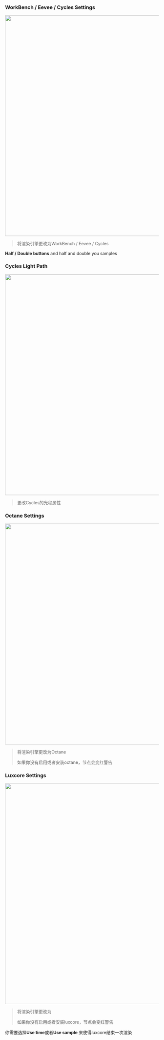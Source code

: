 <!-- panels:start -->

<!-- div:title-panel -->

###  WorkBench / Eevee / Cycles Settings

<!-- div:left-panel -->

<img src="media/img/nodeRender/1.png" width="720px">

<!-- div:right-panel -->

> 将渲染引擎更改为WorkBench / Eevee / Cycles

**Half / Double buttons** and half and double you samples

<!-- panels:end -->



<!-- panels:start -->

<!-- div:title-panel -->

### Cycles Light Path

<!-- div:left-panel -->

<img src="media/img/nodeRender/2.png" width="720px">

<!-- div:right-panel -->

> 更改Cycles的光程属性

<!-- panels:end -->

<!-- panels:start -->

<!-- div:title-panel -->

### Octane Settings

<!-- div:left-panel -->

<img src="media/img/nodeRender/3.png" width="720px">

<!-- div:right-panel -->

> 将渲染引擎更改为Octane
>
> 如果你没有启用或者安装octane，节点会变红警告

<!-- panels:end -->

<!-- panels:start -->

<!-- div:title-panel -->

### Luxcore Settings

<!-- div:left-panel -->

<img src="media/img/nodeRender/4.png" width="720px">

<!-- div:right-panel -->

> 将渲染引擎更改为
>
> 如果你没有启用或者安装luxcore，节点会变红警告

你需要选择**Use time**或者**Use sample** 来使得luxcore结束一次渲染

<!-- panels:end -->